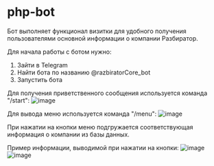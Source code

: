 # php-bot

Бот выполняет функционал визитки для удобного получения пользователями основной информации о компании Разбиратор.

Для начала работы с ботом нужно:
 1. Зайти в Telegram
 2. Найти бота по названию @razbiratorCore_bot
 3. Запустить бота 

Для получения приветственного сообщения используется команда "/start":
![image](https://github.com/user-attachments/assets/b1f4bfae-f778-41fb-9b58-ec2598b946cd)

Для вывода меню используется команда "/menu":
![image](https://github.com/user-attachments/assets/dadc6734-905f-45b3-8ffb-6ed7ae37ffdf)

При нажатии на кнопки меню подгружается соответствующая информация о компании из базы данных.

Пример информации, выводимой при нажатии на кнопки: 
![image](https://github.com/user-attachments/assets/989f7d9f-47d9-4d2e-89e9-890ed5e6ebce)
![image](https://github.com/user-attachments/assets/9ed21aa6-f2be-4e5b-82de-d0ad67f92d18)

